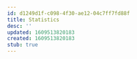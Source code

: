 ```yaml
---
id: d1249d1f-c098-4f30-ae12-04c7ff7fd88f
title: Statistics
desc: ''
updated: 1609513820183
created: 1609513820183
stub: true
---
```


